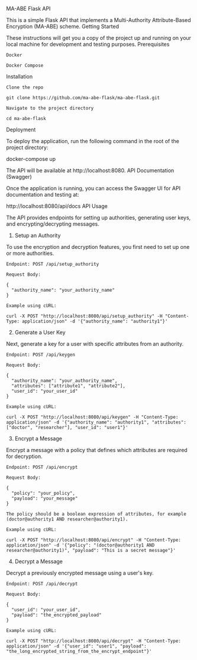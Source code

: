 MA-ABE Flask API

This is a simple Flask API that implements a Multi-Authority Attribute-Based Encryption (MA-ABE) scheme.
Getting Started

These instructions will get you a copy of the project up and running on your local machine for development and testing purposes.
Prerequisites

    Docker

    Docker Compose

Installation

    Clone the repo

    git clone https://github.com/ma-abe-flask/ma-abe-flask.git

    Navigate to the project directory

    cd ma-abe-flask

Deployment

To deploy the application, run the following command in the root of the project directory:

docker-compose up

The API will be available at http://localhost:8080.
API Documentation (Swagger)

Once the application is running, you can access the Swagger UI for API documentation and testing at:

http://localhost:8080/api/docs
API Usage

The API provides endpoints for setting up authorities, generating user keys, and encrypting/decrypting messages.
1. Setup an Authority

To use the encryption and decryption features, you first need to set up one or more authorities.

    Endpoint: POST /api/setup_authority

    Request Body:

    {
      "authority_name": "your_authority_name"
    }

    Example using cURL:

    curl -X POST "http://localhost:8080/api/setup_authority" -H "Content-Type: application/json" -d '{"authority_name": "authority1"}'

2. Generate a User Key

Next, generate a key for a user with specific attributes from an authority.

    Endpoint: POST /api/keygen

    Request Body:

    {
      "authority_name": "your_authority_name",
      "attributes": ["attribute1", "attribute2"],
      "user_id": "your_user_id"
    }

    Example using cURL:

    curl -X POST "http://localhost:8080/api/keygen" -H "Content-Type: application/json" -d '{"authority_name": "authority1", "attributes": ["doctor", "researcher"], "user_id": "user1"}'

3. Encrypt a Message

Encrypt a message with a policy that defines which attributes are required for decryption.

    Endpoint: POST /api/encrypt

    Request Body:

    {
      "policy": "your_policy",
      "payload": "your_message"
    }

    The policy should be a boolean expression of attributes, for example (doctor@authority1 AND researcher@authority1).

    Example using cURL:

    curl -X POST "http://localhost:8080/api/encrypt" -H "Content-Type: application/json" -d '{"policy": "(doctor@authority1 AND researcher@authority1)", "payload": "This is a secret message"}'

4. Decrypt a Message

Decrypt a previously encrypted message using a user's key.

    Endpoint: POST /api/decrypt

    Request Body:

    {
      "user_id": "your_user_id",
      "payload": "the_encrypted_payload"
    }

    Example using cURL:

    curl -X POST "http://localhost:8080/api/decrypt" -H "Content-Type: application/json" -d '{"user_id": "user1", "payload": "the_long_encrypted_string_from_the_encrypt_endpoint"}'

